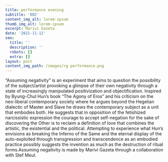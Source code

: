 ```yaml
---
title: performance evening
subtitle: '002'
content_img_alt: lorem-ipsum
thumb_img_alt: lorem-ipsum
excerpt: Marivi Gazeta
date: '2021-11-12'
seo:
  title: ''
  description: ''
  robots: []
  extra: []
layout: post
content_img_path: /images/rg performance.png
---
```

“Assuming negativity” is an experiment that aims to question the possibility of the subject/artist provoking a glimpse of their own negativity through a state of increasingly manipulated positivization and objectification.
Inspired by Byung-Chul Hun’s book “The Agony of Eros” and his criticism on the neo-liberal contemporary society where he argues beyond the Hegelian dialectic of Master and Slave he draws the contemporary subject as a unit that embodies both.
He suggests that in opposition of the fetishized narcissistic expression the courage to accept self-negation for the sake of discovering the Other is to reclaim a definition of love that combines the artistic, the existential and the political.
Attempting to experience what Hun’s envisions as breaking the Inferno of the Same and the eternal display of the auto-exploited through transgression and transcendence as an embodied practice possibly suggests the invention as much as the destruction of ritual forms.Assuming negativity is made by Marivi Gazeta through a collaboration with Stef Meul.
